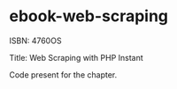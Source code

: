 # ebook-web-scraping
ISBN: 4760OS

Title: Web Scraping with PHP Instant

Code present for the chapter.